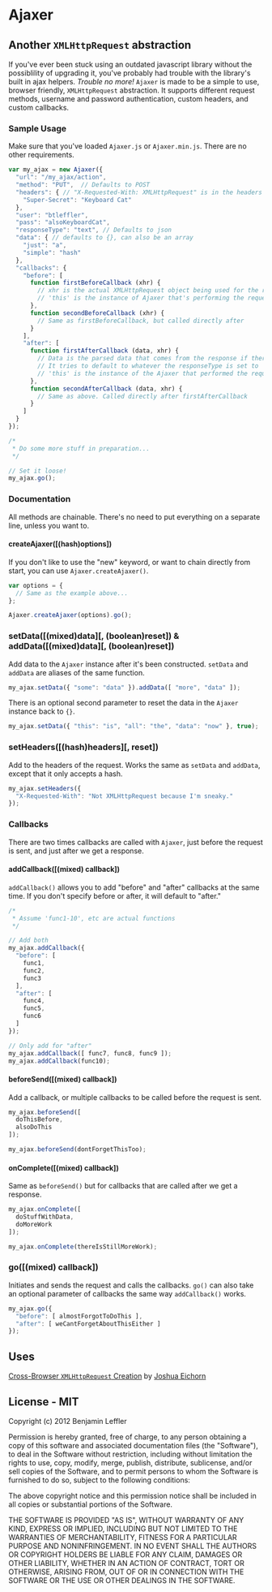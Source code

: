 # Ajaxer
## Another `XMLHttpRequest` abstraction

If you've ever been stuck using an outdated javascript library without the possiblility of upgrading it, you've probably had trouble with the library's built in ajax helpers. _Trouble no more!_ `Ajaxer` is made to be a simple to use, browser friendly, `XMLHttpRequest` abstraction. It supports different request methods, username and password authentication, custom headers, and custom callbacks.

### Sample Usage
Make sure that you've loaded `Ajaxer.js` or `Ajaxer.min.js`. There are no other requirements.

```js
var my_ajax = new Ajaxer({
  "url": "/my_ajax/action",
  "method": "PUT",  // Defaults to POST
  "headers": { // "X-Requested-With: XMLHttpRequest" is in the headers by default
    "Super-Secret": "Keyboard Cat"
  },
  "user": "btleffler",
  "pass": "alsoKeyboardCat",
  "responseType": "text", // Defaults to json
  "data": { // defaults to {}, can also be an array
    "just": "a",
    "simple": "hash"
  },
  "callbacks": {
    "before": [
      function firstBeforeCallback (xhr) {
        // xhr is the actual XMLHttpRequest object being used for the request
        // 'this' is the instance of Ajaxer that's performing the request
      },
      function secondBeforeCallback (xhr) {
        // Same as firstBeforeCallback, but called directly after
      }
    ],
    "after": [
      function firstAfterCallback (data, xhr) {
        // Data is the parsed data that comes from the response if there is any
        // It tries to default to whatever the responseType is set to
        // 'this' is the instance of the Ajaxer that performed the request
      },
      function secondAfterCallback (data, xhr) {
        // Same as above. Called directly after firstAfterCallback
      }
    ]
  }
});

/*
 * Do some more stuff in preparation...
 */

// Set it loose!
my_ajax.go();
```

### Documentation
All methods are chainable. There's no need to put everything on a separate line, unless you want to.

#### createAjaxer([(hash)options])
If you don't like to use the "new" keyword, or want to chain directly from start, you can use `Ajaxer.createAjaxer()`.

```js
var options = {
  // Same as the example above...
};

Ajaxer.createAjaxer(options).go();
```

### setData([(mixed)data][, (boolean)reset]) & addData([(mixed)data][, (boolean)reset])
Add data to the `Ajaxer` instance after it's been constructed. `setData` and `addData` are aliases of the same function.

```js
my_ajax.setData({ "some": "data" }).addData([ "more", "data" ]);
```

There is an optional second parameter to reset the data in the `Ajaxer` instance back to `{}`.

```js
my_ajax.setData({ "this": "is", "all": "the", "data": "now" }, true);
```

### setHeaders([(hash)headers][, reset])
Add to the headers of the request. Works the same as `setData` and `addData`, except that it only accepts a hash.

```js
my_ajax.setHeaders({
  "X-Requested-With": "Not XMLHttpRequest because I'm sneaky."
});
```

### Callbacks
There are two times callbacks are called with `Ajaxer`, just before the request is sent, and just after we get a response.

#### addCallback([(mixed) callback])
`addCallback()` allows you to add "before" and "after" callbacks at the same time. If you don't specify before or after, it will default to "after."

```js
/*
 * Assume 'func1-10', etc are actual functions
 */

// Add both
my_ajax.addCallback({
  "before": [
    func1,
    func2,
    func3
  ],
  "after": [
    func4,
    func5,
    func6
  ]
});

// Only add for "after"
my_ajax.addCallback([ func7, func8, func9 ]);
my_ajax.addCallback(func10);
```

#### beforeSend([(mixed) callback])
Add a callback, or multiple callbacks to be called before the request is sent.

```js
my_ajax.beforeSend([
  doThisBefore,
  alsoDoThis
]);

my_ajax.beforeSend(dontForgetThisToo);
```

#### onComplete([(mixed) callback])
Same as `beforeSend()` but for callbacks that are called after we get a response.

```js
my_ajax.onComplete([
  doStuffWithData,
  doMoreWork
]);

my_ajax.onComplete(thereIsStillMoreWork);
```

### go([(mixed) callback])
Initiates and sends the request and calls the callbacks. `go()` can also take an optional parameter of callbacks the same way `addCallback()` works.

```js
my_ajax.go({
  "before": [ almostForgotToDoThis ],
  "after": [ weCantForgetAboutThisEither ]
});
```

## Uses
[Cross-Browser `XMLHttpRequest` Creation](http://www.informit.com/articles/article.aspx?p=667416&seqNum=2) by [Joshua Eichorn](http://www.informit.com/authors/bio.aspx?a=29e0d4d6-2582-429f-b83b-ea27837fec4c)

## License - MIT
Copyright (c) 2012 Benjamin Leffler

Permission is hereby granted, free of charge, to any person obtaining a copy of this software and associated documentation files (the "Software"), to deal in the Software without restriction, including without limitation the rights to use, copy, modify, merge, publish, distribute, sublicense, and/or sell copies of the Software, and to permit persons to whom the Software is furnished to do so, subject to the following conditions:

The above copyright notice and this permission notice shall be included in all copies or substantial portions of the Software.

THE SOFTWARE IS PROVIDED "AS IS", WITHOUT WARRANTY OF ANY KIND, EXPRESS OR IMPLIED, INCLUDING BUT NOT LIMITED TO THE WARRANTIES OF MERCHANTABILITY, FITNESS FOR A PARTICULAR PURPOSE AND NONINFRINGEMENT. IN NO EVENT SHALL THE AUTHORS OR COPYRIGHT HOLDERS BE LIABLE FOR ANY CLAIM, DAMAGES OR OTHER LIABILITY, WHETHER IN AN ACTION OF CONTRACT, TORT OR OTHERWISE, ARISING FROM, OUT OF OR IN CONNECTION WITH THE SOFTWARE OR THE USE OR OTHER DEALINGS IN THE SOFTWARE.
